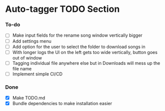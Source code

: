 # Auto-tagger TODO Section

### To-do
- [ ] Make input fields for the rename song window vertically bigger
- [ ] Add settings menu
- [ ] Add option for the user to select the folder to download songs in
- [ ] With longer logs the UI on the left gets too wide vertically, button goes out of window
- [ ] Tagging individual file anywhere else but in Downloads will mess up the file name
- [ ] Implement simple CI/CD

### Done
- [x] Make TODO.md
- [x] Bundle dependencies to make installation easier